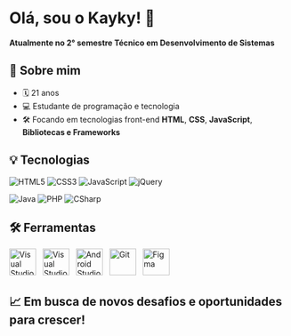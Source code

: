 # Olá, sou o Kayky! 👋

**Atualmente no 2° semestre Técnico em Desenvolvimento de Sistemas**  

## 🚀 Sobre mim

- 🗓️ 21 anos
- 💻 Estudante de programação e tecnologia
- 🛠️ Focando em tecnologias front-end **HTML**, **CSS**, **JavaScript**, **Bibliotecas e Frameworks**

## 💡 Tecnologias

![HTML5](https://img.shields.io/badge/HTML5-E34F26?style=for-the-badge&logo=html5&logoColor=white)
![CSS3](https://img.shields.io/badge/CSS3-1572B6?style=for-the-badge&logo=css3&logoColor=white)
![JavaScript](https://img.shields.io/badge/JavaScript-F7DF1E?style=for-the-badge&logo=javascript&logoColor=black)
![jQuery](https://img.shields.io/badge/jQuery-0769AD?style=for-the-badge&logo=jquery&logoColor=white)

![Java](https://img.shields.io/badge/Java-007396?style=for-the-badge&logo=java&logoColor=white)
![PHP](https://img.shields.io/badge/PHP-777BB4?style=for-the-badge&logo=php&logoColor=white)
![CSharp](https://img.shields.io/badge/C%23-239120?style=for-the-badge&logo=c-sharp&logoColor=white)


## 🛠️ Ferramentas

<img src="https://upload.wikimedia.org/wikipedia/commons/thumb/2/2c/Visual_Studio_Icon_2022.svg/1200px-Visual_Studio_Icon_2022.svg.png" alt="Visual Studio" width="48" height="48" style="margin-right:8px"/> <img src="https://cdn.jsdelivr.net/gh/devicons/devicon/icons/vscode/vscode-original.svg" alt="Visual Studio Code" width="48" height="48" style="margin-right:8px"/> <img src="https://cdn.jsdelivr.net/gh/devicons/devicon/icons/androidstudio/androidstudio-original.svg" alt="Android Studio" width="48" height="48" style="margin-right:8px"/> <img src="https://cdn.simpleicons.org/git/F05032" alt="Git" width="48" height="48" style="margin-right:8px"/> <img src="https://cdn.simpleicons.org/figma" alt="Figma" width="48" height="48" style="margin-right:8px"/>



## 📈 Em busca de novos desafios e oportunidades para crescer!
